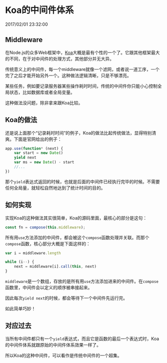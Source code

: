 # Koa的中间件体系
2017/02/01 23:32:00


## Middleware

在Node.js的众多Web框架中，[Koa][koa-home]大概是最有个性的一个了。它跟其他框架最大的不同，在于对中间件的处理方式，其他部分并无大异。

传统意义上的中间件，每一个middleware就像一个滤网，或者说一道工序，一个完了之后才能开始另外一个。这种做法逻辑清晰，只是不够漂亮。

某些任务，例如要记录服务器某些操作耗时时间，传统的中间件你只能小心控制全局状态，比如数据库或者全局变量。

这种做法没问题，除非拿来跟Koa比较。


## Koa的做法

还是说上面那个“记录耗时时间”的例子，Koa的做法比起传统做法，显得特别清爽。下面是官网给出的例子：

```js
app.use(function* (next) {
	var start = new Date()
	yield next
	var ms = new Date() - start
	//...
})
```

那个`yield`表达式返回的时候，也就是后面的中间件已经执行完毕的时候。不需要任何全局量，就轻松自然地达到了统计时间的目的。


## 如何实现

实现Koa的这种做法其实很简单，Koa的源码里面，最核心的部分是这句：
```js
const fn = compose(this.middleware);
```

所有用`use`方法添加的中间件，都会被这个`compose`函数处理并关联。而那个`compose`函数，核心部分大概是下面这样的：

```js
var i = middleware.length

while (i--) {
	next = middleware[i].call(this, next)
}
```

`middleware`是一个数组，存放的是所有用`use`方法添加进来的中间件。在`compose`函数里，中间件会以定义的顺序被串接起来。

因此每次`yield next`的时候，都会等待下一个中间件先运行完。

如此简单巧妙！


## 对应过去

当所有中间件都只有一个`yield`表达式，而且它是函数的最后一个表达式时，Koa的中间件体系就跟原始的中间件体系效果一样了。

所以Koa的这种中间件，可以看作是传统中间件的一个超集。


[koa-home]: http://koajs.com/

